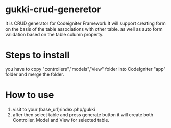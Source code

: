 # gukki-crud-generetor
It is CRUD generator for Codeigniter Framework.It will support creating form on the basis of the table associations with other table. as well as auto form validation based on the table column property.

# Steps to install
you have to copy "controllers","models","view" folder into CodeIgniter "app" folder and merge the folder.

# How to use
1. visit to your (base_url)/index.php/gukki
2. after then select table and press generate button it will create both Controller, Model and View for selected table.